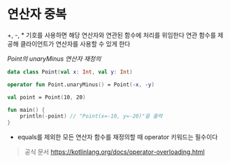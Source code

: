 # 연산자 중복

+, -, * 기호를 사용하면 해당 연산자와 연관된 함수에 처리를 위임한다
연관 함수를 제공해 클라이언트가 연산자를 사용할 수 있게 한다

*Point의 unaryMinus 연산자 재정의*

```kotlin
data class Point(val x: Int, val y: Int)

operator fun Point.unaryMinus() = Point(-x, -y)

val point = Point(10, 20)

fun main() {
    println(-point) // "Point(x=-10, y=-20)"을 출력
}

```

- equals를 제외한 모든 연산자 함수를 재정의할 때 operator 키워드는 필수이다

> 공식 문서
https://kotlinlang.org/docs/operator-overloading.html